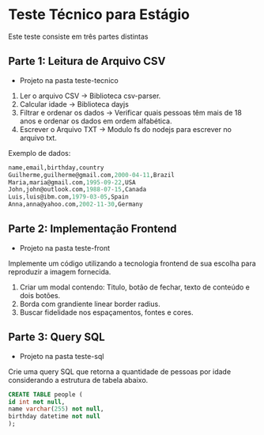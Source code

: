 # Teste Técnico para Estágio

Este teste consiste em três partes distintas

## Parte 1: Leitura de Arquivo CSV

- Projeto na pasta teste-tecnico

1. Ler o arquivo CSV -> Biblioteca csv-parser.
2. Calcular idade -> Biblioteca dayjs
3. Filtrar e ordenar os dados -> Verificar quais pessoas têm mais de 18 anos e ordenar os dados em ordem alfabética.
4. Escrever o Arquivo TXT -> Modulo fs do nodejs para escrever no arquivo txt.

Exemplo de dados:

```sql
name,email,birthday,country
Guilherme,guilherme@gmail.com,2000-04-11,Brazil
Maria,maria@gmail.com,1995-09-22,USA
John,john@outlook.com,1988-07-15,Canada
Luis,luis@ibm.com,1979-03-05,Spain
Anna,anna@yahoo.com,2002-11-30,Germany
```

## Parte 2: Implementação Frontend

- Projeto na pasta teste-front

Implemente um código utilizando a tecnologia frontend de sua escolha para reproduzir a imagem fornecida.

1. Criar um modal contendo: Titulo, botão de fechar, texto de conteúdo e dois botões.
2. Borda com grandiente linear border radius.
3. Buscar fidelidade nos espaçamentos, fontes e cores.

## Parte 3: Query SQL

- Projeto na pasta teste-sql

Crie uma query SQL que retorna a quantidade de pessoas por idade considerando a estrutura de tabela abaixo.

```sql
CREATE TABLE people (
id int not null,
name varchar(255) not null,
birthday datetime not null
);
```
